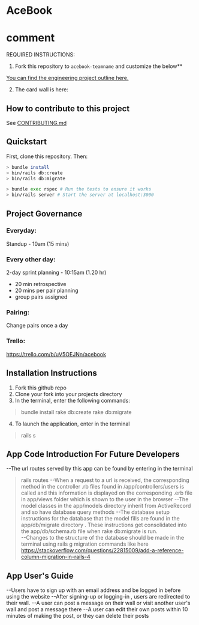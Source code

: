 # AceBook

# comment

REQUIRED INSTRUCTIONS:

1. Fork this repository to `acebook-teamname` and customize
   the below\*\*

[You can find the engineering project outline here.](https://github.com/makersacademy/course/tree/master/engineering_projects/rails)

2. The card wall is here: <please update>

## How to contribute to this project

See [CONTRIBUTING.md](CONTRIBUTING.md)

## Quickstart

First, clone this repository. Then:

```bash
> bundle install
> bin/rails db:create
> bin/rails db:migrate

> bundle exec rspec # Run the tests to ensure it works
> bin/rails server # Start the server at localhost:3000
```

## Project Governance

### Everyday:

Standup - 10am (15 mins)

### Every other day:

2-day sprint planning - 10:15am (1.20 hr)

- 20 min retrospective
- 20 mins per pair planning
- group pairs assigned

### Pairing:

Change pairs once a day

### Trello:

https://trello.com/b/uV5OEJNn/acebook

## Installation Instructions

1. Fork this github repo
2. Clone your fork into your projects directory
3. In the terminal, enter the following commands:
>bundle install
>rake db:create
>rake db:migrate
4. To launch the application, enter in the terminal
>rails s

## App Code Introduction For Future Developers

 --The url routes served by this app can be found by entering in the terminal
>rails routes
 --When a request to a url is received, the corresponding method in the controller .rb files found in /app/controllers/users
is called and this information is displayed on the corresponding .erb file in app/views folder which is shown to the user in the browser
 --The model classes in the app/models directory inherit from ActiveRecord and so have database query methods
 --The database setup instructions for the database that the model fills are found in the app/db/migrate directory . These instructions get consolidated into the app/db/schema.rb file  when rake db:migrate is run.  
 --Changes to the structure of the database should be made in the terminal using 
>rails g migration 
commands like here https://stackoverflow.com/questions/22815009/add-a-reference-column-migration-in-rails-4

## App User's Guide
 --Users have to sign up with an email address and be logged in before using the website
 --After signing-up or logging-in , users are redirected to their wall.
 --A user can post a message on their wall or  visit another user's wall and post a message there
 --A user can edit their own posts within 10 minutes of making the post, or they can delete their posts
